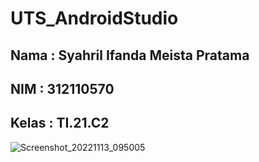 # UTS_AndroidStudio

## Nama : Syahril Ifanda Meista Pratama
## NIM : 312110570
## Kelas : TI.21.C2


![Screenshot_20221113_095005](https://user-images.githubusercontent.com/116256448/202904003-c3cd64b5-ab7f-4364-afe6-e3cc37cc3266.png)

